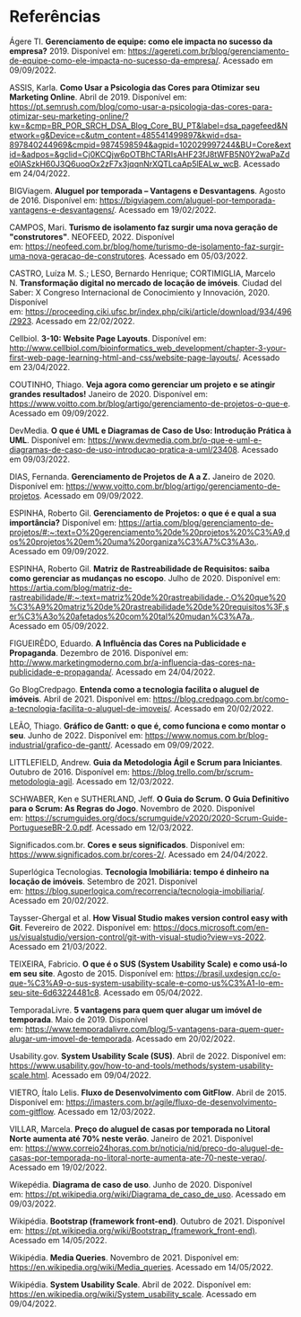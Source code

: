 # Referências

Ágere TI. **Gerenciamento de equipe: como ele impacta no sucesso da empresa?** 2019. Disponível em: <https://agereti.com.br/blog/gerenciamento-de-equipe-como-ele-impacta-no-sucesso-da-empresa/>. Acessado em 09/09/2022.

ASSIS, Karla. **Como Usar a Psicologia das Cores para Otimizar seu Marketing Online**. Abril de 2019. Disponível em: <https://pt.semrush.com/blog/como-usar-a-psicologia-das-cores-para-otimizar-seu-marketing-online/?kw=&cmp=BR_POR_SRCH_DSA_Blog_Core_BU_PT&label=dsa_pagefeed&Network=g&Device=c&utm_content=485541499897&kwid=dsa-897840244969&cmpid=9874598594&agpid=102029997244&BU=Core&extid=&adpos=&gclid=Cj0KCQjw6pOTBhCTARIsAHF23fJ8tWFB5N0Y2waPaZde0lASzkH60J3Q6uoqOx2zF7x3jqqnNrXQTLcaAp5lEALw_wcB>. Acessado em 24/04/2022.

BIGViagem. **Aluguel por temporada – Vantagens e Desvantagens**. Agosto de 2016. Disponível em: <https://bigviagem.com/aluguel-por-temporada-vantagens-e-desvantagens/>. Acessado em 19/02/2022.

CAMPOS, Mari. **Turismo de isolamento faz surgir uma nova geração de "construtores"**. NEOFEED, 2022. Disponível em: <https://neofeed.com.br/blog/home/turismo-de-isolamento-faz-surgir-uma-nova-geracao-de-construtores>. Acessado em 05/03/2022.

CASTRO, Luíza M. S.; LESO, Bernardo Henrique; CORTIMIGLIA, Marcelo N. **Transformação digital no mercado de locação de imóveis**. Ciudad del Saber: X Congreso Internacional de Conocimiento y Innovación, 2020. Disponível em: <https://proceeding.ciki.ufsc.br/index.php/ciki/article/download/934/496/2923>. Acessado em 22/02/2022.

Cellbiol. **3-10: Website Page Layouts**. Disponível em: <http://www.cellbiol.com/bioinformatics_web_development/chapter-3-your-first-web-page-learning-html-and-css/website-page-layouts/>. Acessado em 23/04/2022.

COUTINHO, Thiago. **Veja agora como gerenciar um projeto e se atingir grandes resultados!** Janeiro de 2020. Disponível em: <https://www.voitto.com.br/blog/artigo/gerenciamento-de-projetos-o-que-e>. Acessado em 09/09/2022.

DevMedia. **O que é UML e Diagramas de Caso de Uso: Introdução Prática à UML**. Disponível em: <https://www.devmedia.com.br/o-que-e-uml-e-diagramas-de-caso-de-uso-introducao-pratica-a-uml/23408>. Acessado em 09/03/2022.

DIAS, Fernanda. **Gerenciamento de Projetos de A a Z.** Janeiro de 2020. Disponível em: <https://www.voitto.com.br/blog/artigo/gerenciamento-de-projetos>. Acessado em 09/09/2022.

ESPINHA, Roberto Gil. **Gerenciamento de Projetos: o que é e qual a sua importância?** Disponível em: <https://artia.com/blog/gerenciamento-de-projetos/#:~:text=O%20gerenciamento%20de%20projetos%20%C3%A9,dos%20projetos%20em%20uma%20organiza%C3%A7%C3%A3o.>. Acessado em 09/09/2022.

ESPINHA, Roberto Gil. **Matriz de Rastreabilidade de Requisitos: saiba como gerenciar as mudanças no escopo**. Julho de 2020. Disponível em: <https://artia.com/blog/matriz-de-rastreabilidade/#:~:text=matriz%20de%20rastreabilidade.-,O%20que%20%C3%A9%20matriz%20de%20rastreabilidade%20de%20requisitos%3F,ser%C3%A3o%20afetados%20com%20tal%20mudan%C3%A7a.>. Acessado em 05/09/2022.

FIGUEIRÊDO, Eduardo. **A Influência das Cores na Publicidade e Propaganda**. Dezembro de 2016. Disponível em: <http://www.marketingmoderno.com.br/a-influencia-das-cores-na-publicidade-e-propaganda/>. Acessado em 24/04/2022.

Go BlogCredpago. **Entenda como a tecnologia facilita o aluguel de imóveis**. Abril de 2021. Disponível em: <https://blog.credpago.com.br/como-a-tecnologia-facilita-o-aluguel-de-imoveis/>. Acessado em 20/02/2022.

LEÃO, Thiago. **Gráfico de Gantt: o que é, como funciona e como montar o seu**. Junho de 2022. Disponível em: <https://www.nomus.com.br/blog-industrial/grafico-de-gantt/>. Acessado em 09/09/2022.

LITTLEFIELD, Andrew. **Guia da Metodologia Ágil e Scrum para Iniciantes**. Outubro de 2016. Disponível em: <https://blog.trello.com/br/scrum-metodologia-agil>. Acessado em 12/03/2022.

SCHWABER, Ken e SUTHERLAND, Jeff. **O Guia do Scrum. O Guia Definitivo para o Scrum: As Regras do Jogo**. Novembro de 2020. Disponível em: <https://scrumguides.org/docs/scrumguide/v2020/2020-Scrum-Guide-PortugueseBR-2.0.pdf>. Acessado em 12/03/2022.

Significados.com.br. **Cores e seus significados**. Disponível em: <https://www.significados.com.br/cores-2/>. Acessado em 24/04/2022.

Superlógica Tecnologias. **Tecnologia Imobiliária: tempo é dinheiro na locação de imóveis**. Setembro de 2021. Disponível em: <https://blog.superlogica.com/recorrencia/tecnologia-imobiliaria/>. Acessado em 20/02/2022.

Taysser-Ghergal et al. **How Visual Studio makes version control easy with Git**. Fevereiro de 2022. Disponível em: <https://docs.microsoft.com/en-us/visualstudio/version-control/git-with-visual-studio?view=vs-2022>. Acessado em 21/03/2022.

TEIXEIRA, Fabricio. **O que é o SUS (System Usability Scale) e como usá-lo em seu site**. Agosto de 2015. Disponível em: <https://brasil.uxdesign.cc/o-que-%C3%A9-o-sus-system-usability-scale-e-como-us%C3%A1-lo-em-seu-site-6d63224481c8>. Acessado em 05/04/2022.

TemporadaLivre. **5 vantagens para quem quer alugar um imóvel de temporada**. Maio de 2019. Disponível em: <https://www.temporadalivre.com/blog/5-vantagens-para-quem-quer-alugar-um-imovel-de-temporada>. Acessado em 20/02/2022.

Usability.gov. **System Usability Scale (SUS)**. Abril de 2022. Disponível em: <https://www.usability.gov/how-to-and-tools/methods/system-usability-scale.html>. Acessado em 09/04/2022.

VIETRO, Ítalo Lelis. **Fluxo de Desenvolvimento com GitFlow**. Abril de 2015. Disponível em: <https://imasters.com.br/agile/fluxo-de-desenvolvimento-com-gitflow>. Acessado em 12/03/2022.

VILLAR, Marcela. **Preço do aluguel de casas por temporada no Litoral Norte aumenta até 70% neste verão**. Janeiro de 2021. Disponível em: <https://www.correio24horas.com.br/noticia/nid/preco-do-aluguel-de-casas-por-temporada-no-litoral-norte-aumenta-ate-70-neste-verao/>. Acessado em 19/02/2022.

Wikepédia. **Diagrama de caso de uso**. Junho de 2020. Disponível em: <https://pt.wikipedia.org/wiki/Diagrama_de_caso_de_uso>. Acessado em 09/03/2022.

Wikipédia. **Bootstrap (framework front-end)**. Outubro de 2021. Disponível em: <https://pt.wikipedia.org/wiki/Bootstrap_(framework_front-end)>. Acessado em 14/05/2022.

Wikipédia. **Media Queries**. Novembro de 2021. Disponível em: <https://en.wikipedia.org/wiki/Media_queries>. Acessado em 14/05/2022.

Wikipédia. **System Usability Scale**. Abril de 2022. Disponível em: <https://en.wikipedia.org/wiki/System_usability_scale>. Acessado em 09/04/2022.

